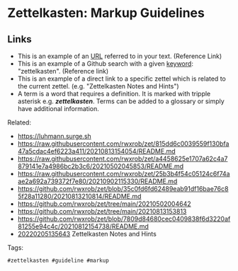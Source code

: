 # Zettelkasten: Markup Guidelines

## Links

* This is an example of an [URL] referred to in your text. (Reference Link)
* This is an example of a Github search with a given [keyword]: "zettelkasten". (Reference link)
* This is an example of a direct link to a specific zettel which is related to the current zettel. (e.g. "Zettelkasten Notes and Hints")
* A term is a word that requires a definition. It is marked with tripple asterisk e.g. ***zettelkasten***. Terms can be added to a glossary or simply have additional information.

Related:

* <https://luhmann.surge.sh>
* <https://raw.githubusercontent.com/rwxrob/zet/815dd6c0039559f130bfa47a5cdac4ef6223a411/20210813154054/README.md>
* <https://raw.githubusercontent.com/rwxrob/zet/a4458625e1707a62c4a7879141e7a4986bc2b3c6/20210502045853/README.md>
* <https://raw.githubusercontent.com/rwxrob/zet/25b3b4f54c05124c6f74aae2a692a739372f7e80/20210902115330/README.md>
* <https://github.com/rwxrob/zet/blob/35c0fd6fd62489eab91df16bae76c85f28a11280/20210813210814/README.md>
* <https://github.com/rwxrob/zet/tree/main/20210502004642>
* <https://github.com/rwxrob/zet/tree/main/20210813153813>
* <https://github.com/rwxrob/zet/blob/7809d84680cec0409838f6d3220af81255e94c4c/20210812154738/README.md>
* [20220205135643](/20220205135643/) Zettelkasten Notes and Hints

Tags:

    #zettelkasten #guideline #markup

[URL]: <https://REFERREDURL>
[keyword]: <https://github.com/SimonWoodtli/zet/search?q=zettelkasten>
